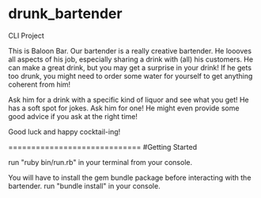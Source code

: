 # drunk_bartender
CLI Project

This is Baloon Bar. Our bartender is a really creative bartender.  He loooves all aspects of his job, especially sharing a drink with (all) his customers.  He can make a great drink, but you may get a surprise in your drink! If he gets too drunk, you might need to order some water for yourself to get anything coherent from him!

Ask him for a drink with a specific kind of liquor and see what you get! He has a soft spot for jokes.  Ask him for one! He might even provide some good advice if you ask at the right time!

Good luck and happy cocktail-ing!


=============================
#Getting Started

run "ruby bin/run.rb" in your terminal from your console.

You will have to install the gem bundle package before interacting with the bartender.
run "bundle install" in your console.
